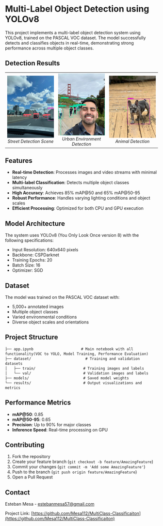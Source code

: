 # Multi-Label Object Detection using YOLOv8

This project implements a multi-label object detection system using YOLOv8, trained on the PASCAL VOC dataset. The model successfully detects and classifies objects in real-time, demonstrating strong performance across multiple object classes.

## Detection Results

<table>
  <tr>
    <td align="center" width="33%">
      <img src="https://github.com/Mesa112/MultiClass-Classificaiton/raw/main/Multi_Class%20Classification/runs/detect/predict/WhatsApp%20Image%202024-12-09%20at%2014.15.26.jpg" width="100%">
      <br>
      <em>Street Detection Scene</em>
    </td>
    <td align="center" width="33%">
      <img src="https://github.com/Mesa112/MultiClass-Classificaiton/raw/main/Multi_Class%20Classification/runs/detect/predict/WhatsApp%20Image%202024-12-09%20at%2014.15.28.jpg" width="100%">
      <br>
      <em>Urban Environment Detection</em>
    </td>
    <td align="center" width="33%">
      <img src="https://github.com/Mesa112/MultiClass-Classificaiton/blob/main/Multi_Class%20Classification/runs/detect/predict/WhatsApp%20Image%202024-12-09%20at%2014.15.28%20(1).jpg" width="100%">
      <br>
      <em>Animal Detection</em>
    </td>
  </tr>
</table>

## Features

- **Real-time Detection**: Processes images and video streams with minimal latency
- **Multi-label Classification**: Detects multiple object classes simultaneously
- **High Accuracy**: Achieves 85% mAP@50 and 65% mAP@50-95
- **Robust Performance**: Handles varying lighting conditions and object scales
- **Efficient Processing**: Optimized for both CPU and GPU execution

## Model Architecture

The system uses YOLOv8 (You Only Look Once version 8) with the following specifications:
- Input Resolution: 640x640 pixels
- Backbone: CSPDarknet
- Training Epochs: 20
- Batch Size: 16
- Optimizer: SGD

## Dataset

The model was trained on the PASCAL VOC dataset with:
- 5,000+ annotated images
- Multiple object classes
- Varied environmental conditions
- Diverse object scales and orientations

## Project Structure

```
├── app.ipynb                      # Main notebook with all functionality(VOC to YOLO, Model Training, Performance Evaluation)
├── dataset/                         # Training and validation datasets
│   ├── train/                      # Training images and labels
│   └── val/                        # Validation images and labels
├── models/                         # Saved model weights
└── results/                        # Output visualizations and metrics       
```

## Performance Metrics

- **mAP@50**: 0.85
- **mAP@50-95**: 0.65
- **Precision**: Up to 90% for major classes
- **Inference Speed**: Real-time processing on GPU

## Contributing

1. Fork the repository
2. Create your feature branch (`git checkout -b feature/AmazingFeature`)
3. Commit your changes (`git commit -m 'Add some AmazingFeature'`)
4. Push to the branch (`git push origin feature/AmazingFeature`)
5. Open a Pull Request

## Contact

Esteban Mesa - [estebanmesa57@gmail.com](mailto:estebanmesa57@gmail.com)

Project Link: [https://github.com/Mesa112/MultiClass-Classificaiton](https://github.com/Mesa112/MultiClass-Classificaiton)
